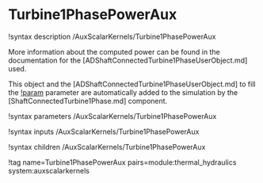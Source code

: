 # Turbine1PhasePowerAux

!syntax description /AuxScalarKernels/Turbine1PhasePowerAux

More information about the computed power can be found in the
documentation for the [ADShaftConnectedTurbine1PhaseUserObject.md] used.

This object and the [ADShaftConnectedTurbine1PhaseUserObject.md] to fill the
[!param](/AuxScalarKernels/Turbine1PhasePowerAux/turbine_uo) parameter are
automatically added to the simulation by the [ShaftConnectedTurbine1Phase.md] component.

!syntax parameters /AuxScalarKernels/Turbine1PhasePowerAux

!syntax inputs /AuxScalarKernels/Turbine1PhasePowerAux

!syntax children /AuxScalarKernels/Turbine1PhasePowerAux

!tag name=Turbine1PhasePowerAux pairs=module:thermal_hydraulics system:auxscalarkernels
